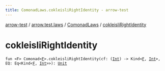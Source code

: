 ```yaml
---
title: ComonadLaws.cokleisliRightIdentity - arrow-test
---
```


[arrow-test](../../index.html) / [arrow.test.laws](../index.html) / [ComonadLaws](index.html) / [cokleisliRightIdentity](./cokleisli-right-identity.html)

# cokleisliRightIdentity

`fun <F> Comonad<`[`F`](cokleisli-right-identity.html#F)`>.cokleisliRightIdentity(cf: (`[`Int`](https://kotlinlang.org/api/latest/jvm/stdlib/kotlin/-int/index.html)`) -> Kind<`[`F`](cokleisli-right-identity.html#F)`, `[`Int`](https://kotlinlang.org/api/latest/jvm/stdlib/kotlin/-int/index.html)`>, EQ: Eq<Kind<`[`F`](cokleisli-right-identity.html#F)`, `[`Int`](https://kotlinlang.org/api/latest/jvm/stdlib/kotlin/-int/index.html)`>>): `[`Unit`](https://kotlinlang.org/api/latest/jvm/stdlib/kotlin/-unit/index.html)